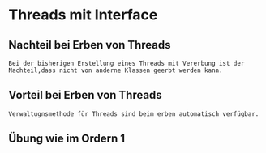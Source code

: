 # Threads mit Interface

## Nachteil bei Erben von Threads

    Bei der bisherigen Erstellung eines Threads mit Vererbung ist der Nachteil,dass nicht von anderne Klassen geerbt werden kann.

## Vorteil bei Erben von Threads 
    Verwaltugnsmethode für Threads sind beim erben automatisch verfügbar.

## Übung wie im Ordern 1

     
